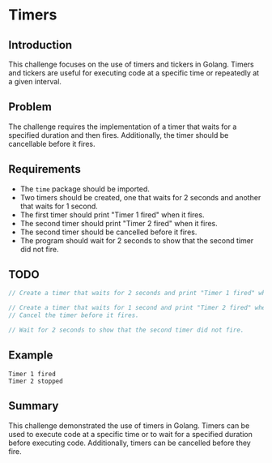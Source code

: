 # Timers

## Introduction
This challenge focuses on the use of timers and tickers in Golang. Timers and tickers are useful for executing code at a specific time or repeatedly at a given interval.

## Problem
The challenge requires the implementation of a timer that waits for a specified duration and then fires. Additionally, the timer should be cancellable before it fires.

## Requirements
- The `time` package should be imported.
- Two timers should be created, one that waits for 2 seconds and another that waits for 1 second.
- The first timer should print "Timer 1 fired" when it fires.
- The second timer should print "Timer 2 fired" when it fires.
- The second timer should be cancelled before it fires.
- The program should wait for 2 seconds to show that the second timer did not fire.

## TODO
```go
// Create a timer that waits for 2 seconds and print "Timer 1 fired" when it fires.

// Create a timer that waits for 1 second and print "Timer 2 fired" when it fires.
// Cancel the timer before it fires.

// Wait for 2 seconds to show that the second timer did not fire.
```

## Example
```
Timer 1 fired
Timer 2 stopped
```

## Summary
This challenge demonstrated the use of timers in Golang. Timers can be used to execute code at a specific time or to wait for a specified duration before executing code. Additionally, timers can be cancelled before they fire.